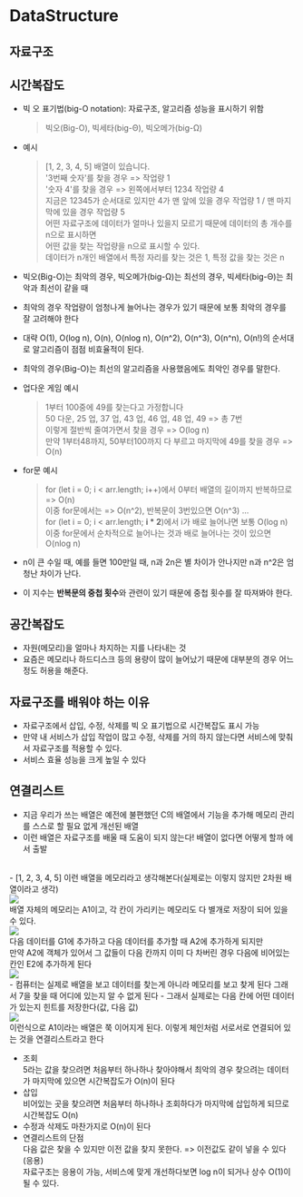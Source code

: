 # DataStructure

## 자료구조

## 시간복잡도
- 빅 오 표기법(big-O notation): 자료구조, 알고리즘 성능을 표시하기 위함
  > 빅오(Big-O), 빅세타(big-Θ), 빅오메가(big-Ω)

- 예시
  > [1, 2, 3, 4, 5] 배열이 있습니다. <br>
  > '3번째 숫자'를 찾을 경우 => 작업량 1 <br>
  > '숫자 4'를 찾을 경우 => 왼쪽에서부터 1234 작업량 4 <br>
  > 지금은 12345가 순서대로 있지만 4가 맨 앞에 있을 경우 작업량 1 / 맨 마지막에 있을 경우 작업량 5 <br>
  > 어떤 자료구조에 데이터가 얼마나 있을지 모르기 때문에 데이터의 총 개수를 n으로 표시하면 <br>
  > 어떤 값을 찾는 작업량을 n으로 표시할 수 있다. <br>
  > 데이터가 n개인 배열에서 특정 자리를 찾는 것은 1, 특정 값을 찾는 것은 n

- 빅오(Big-O)는 최악의 경우, 빅오메가(big-Ω)는 최선의 경우, 빅세타(big-Θ)는 최악과 최선이 같을 때

- 최악의 경우 작업량이 엄청나게 늘어나는 경우가 있기 때문에 보통 최악의 경우를 잘 고려해야 한다

- 대략 O(1), O(log n), O(n), O(nlog n), O(n^2), O(n^3), O(n^n), O(n!)의 순서대로 알고리즘이 점점 비효율적이 된다.

- 최악의 경우(Big-O)는 최선의 알고리즘을 사용했음에도 최악인 경우를 말한다.

- 업다운 게임 예시
  > 1부터 100중에 49를 찾는다고 가정합니다 <br>
  > 50 다운, 25 업, 37 업, 43 업, 46 업, 48 업, 49 => 총 7번 <br>
  > 이렇게 절반씩 줄여가면서 찾을 경우 => O(log n) <br>
  > 만약 1부터48까지, 50부터100까지 다 부르고 마지막에 49를 찾을 경우 => O(n) <br>

- for문 예시 <br>
  > for (let i = 0; i < arr.length; i++)에서 0부터 배열의 길이까지 반복하므로 => O(n) <br>
  > 이중 for문에서는 => O(n^2), 반복문이 3번있으면 O(n^3) ... <br>
  > for (let i = 0; i < arr.length; **i * 2**)에서 i가 배로 늘어나면 보통 O(log n) <br>
  > 이중 for문에서 순차적으로 늘어나는 것과 배로 늘어나는 것이 있으면 O(nlog n) <br>

- n이 큰 수일 때, 예를 들면 100만일 때, n과 2n은 별 차이가 안나지만 n과 n^2은 엄청난 차이가 난다.
- 이 지수는 **반복문의 중첩 횟수**와 관련이 있기 때문에 중첩 횟수를 잘 따져봐야 한다.

## 공간복잡도
- 자원(메모리)을 얼마나 차지하는 지를 나타내는 것
- 요즘은 메모리나 하드디스크 등의 용량이 많이 늘어났기 때문에 대부분의 경우 어느정도 허용을 해준다.

## 자료구조를 배워야 하는 이유
- 자료구조에서 삽입, 수정, 삭제를 빅 오 표기법으로 시간복잡도 표시 가능
- 만약 내 서비스가 삽입 작업이 많고 수정, 삭제를 거의 하지 않는다면 서비스에 맞춰서 자료구조를 적용할 수 있다.
- 서비스 효율 성능을 크게 높일 수 있다

## 연결리스트
- 지금 우리가 쓰는 배열은 예전에 불편했던 C의 배열에서 기능을 추가해 메모리 관리를 스스로 할 필요 없게 개선된 배열
- 이런 배열은 자료구조를 배울 때 도움이 되지 않는다! 배열이 없다면 어떻게 할까 에서 출발
<br/>
- [1, 2, 3, 4, 5] 이런 배열을 메모리라고 생각해본다(실제로는 이렇지 않지만 2차원 배열이라고 생각) <br/>
<img src="https://github.com/shinyoungkim30/DataStructure/assets/130364428/6cbaaf1f-c710-4b56-bbc1-7b1d1ef12f4f"/> <br/>
배열 자체의 메모리는 A1이고, 각 칸이 가리키는 메모리도 다 별개로 저장이 되어 있을 수 있다.<br/>
<img src="https://github.com/shinyoungkim30/DataStructure/assets/130364428/001a7af8-5b3e-46c8-b76b-2c590fd9d10f"/> <br/>
다음 데이터를 G1에 추가하고 다음 데이터를 추가할 때 A2에 추가하게 되지만 <br/>
만약 A2에 객체가 있어서 그 값들이 다음 칸까지 이미 다 차버린 경우 다음에 비어있는 칸인 E2에 추가하게 된다 <br/>
<img src="https://github.com/shinyoungkim30/DataStructure/assets/130364428/3bb20c05-89a7-443c-99d3-ff44fec5085d" /> <br/>
- 컴퓨터는 실제로 배열을 보고 데이터를 찾는게 아니라 메모리를 보고 찾게 된다
그래서 7을 찾을 때 어디에 있는지 알 수 없게 된다
- 그래서 실제로는 다음 칸에 어떤 데이터가 있는지 힌트를 저장한다(값, 다음 값) <br/>
<img src="https://github.com/shinyoungkim30/DataStructure/assets/130364428/45b25c8d-1070-4595-bace-ddbecaad11ae"/><br/>
이런식으로 A1이라는 배열은 쭉 이어지게 된다. 이렇게 체인처럼 서로서로 연결되어 있는 것을 연결리스트라고 한다 <br/>

- 조회 <br/>
5라는 값을 찾으려면 처음부터 하나하나 찾아야해서 최악의 경우 찾으려는 데이터가 마지막에 있으면 시간복잡도가 O(n)이 된다<br/>
- 삽입<br/>
비어있는 곳을 찾으려면 처음부터 하나하나 조회하다가 마지막에 삽입하게 되므로 시간복잡도 O(n)<br/>
- 수정과 삭제도 마찬가지로 O(n)이 된다<br/>
- 연결리스트의 단점 <br/>
다음 값은 찾을 수 있지만 이전 값을 찾지 못한다. => 이전값도 같이 넣을 수 있다(응용)<br/>
자료구조는 응용이 가능, 서비스에 맞게 개선하다보면 log n이 되거나 상수 O(1)이 될 수 있다.
